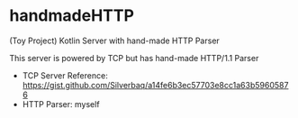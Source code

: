 # handmadeHTTP
(Toy Project) Kotlin Server with hand-made HTTP Parser

This server is powered by TCP but has hand-made HTTP/1.1 Parser 
- TCP Server Reference: https://gist.github.com/Silverbaq/a14fe6b3ec57703e8cc1a63b59605876
- HTTP Parser: myself